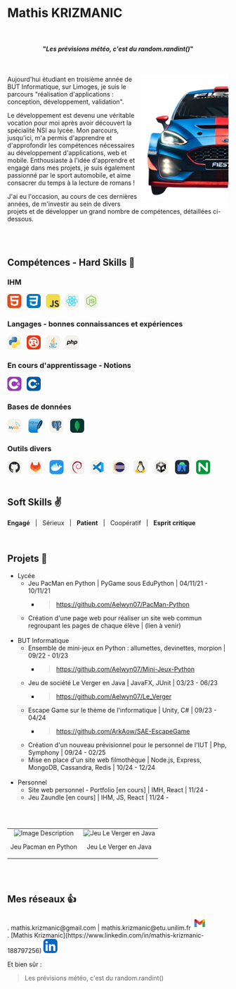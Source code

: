 # Mathis KRIZMANIC


<br>
<div align="center">
   <h4 >"<em>Les prévisions météo, c'est du random.randint()</em>"</h4>
</div>

<br><br>
<picture><img align="right" src="https://github.com/Aelwyn07/Aelwyn07/blob/main/back2.png" width = 200px></picture>
Aujourd'hui étudiant en troisième année de BUT Informatique, sur Limoges, je suis le parcours "réalisation d'applications : conception, développement, validation".

Le développement est devenu une véritable vocation pour moi après avoir découvert la spécialité NSI au lycée. Mon parcours, jusqu'ici, m'a permis d'apprendre et d'approfondir les compétences nécessaires au développement d'applications, web et mobile. Enthousiaste à l'idée d'apprendre et engagé dans mes projets, je suis également passionné par le sport automobile, et aime consacrer du temps à la lecture de romans !

J'ai eu l'occasion, au cours de ces dernières années, de m'investir au sein de divers projets et de développer un grand nombre de compétences, détaillées ci-dessous.

<br><br>
## Compétences - Hard Skills 💪

### IHM
   <img src="https://github.com/tandpfun/skill-icons/blob/main/icons/HTML.svg" width="32">  &nbsp;   <img src="https://github.com/tandpfun/skill-icons/blob/main/icons/CSS.svg" width="32">  &nbsp;   <img src="https://github.com/tandpfun/skill-icons/blob/main/icons/JavaScript.svg" width="32"> &nbsp; <img src="https://github.com/tandpfun/skill-icons/blob/main/icons/React-Light.svg" width="32">  &nbsp;  <img src="https://github.com/tandpfun/skill-icons/blob/main/icons/NodeJS-Light.svg" width="32">    



### Langages - bonnes connaissances et expériences
   <img src="https://github.com/tandpfun/skill-icons/blob/main/icons/Python-Light.svg" width="32"> &nbsp; <img src="https://github.com/tandpfun/skill-icons/blob/main/icons/Rust.svg" width="32">  &nbsp;  <img src="https://github.com/tandpfun/skill-icons/blob/main/icons/Java-Light.svg" width="32"> &nbsp; <img src="https://github.com/tandpfun/skill-icons/blob/main/icons/PHP-Light.svg" width="32"> &nbsp;

     
   
### En cours d'apprentissage - Notions
  <img src="https://github.com/tandpfun/skill-icons/blob/main/icons/CS.svg" width="32">  &nbsp;  <img src="https://github.com/tandpfun/skill-icons/blob/main/icons/CPP.svg" width="32"> &nbsp; 
<br>



### Bases de données
   <img src="https://github.com/tandpfun/skill-icons/blob/main/icons/MySQL-Light.svg" width="32">  &nbsp;&nbsp;   <img src="https://github.com/tandpfun/skill-icons/blob/main/icons/SQLite.svg" width="32">  &nbsp;&nbsp;   <img src="https://github.com/tandpfun/skill-icons/blob/main/icons/PostgreSQL-Light.svg" width="32">  &nbsp;&nbsp;   <img src="https://github.com/tandpfun/skill-icons/blob/main/icons/MongoDB.svg" width="32">


### Outils divers
   <img src="https://github.com/tandpfun/skill-icons/blob/main/icons/Github-Light.svg" width="32"> &nbsp;&nbsp;  <img src="https://github.com/tandpfun/skill-icons/blob/main/icons/GitLab-Light.svg" width="32">  &nbsp;&nbsp; <img src="https://github.com/tandpfun/skill-icons/blob/main/icons/Docker.svg" width="32"> &nbsp;&nbsp; <img src="https://github.com/tandpfun/skill-icons/blob/main/icons/Debian-Light.svg" width="32">  &nbsp;&nbsp; <img src="https://github.com/tandpfun/skill-icons/blob/main/icons/VSCode-Light.svg" width="32"> &nbsp;&nbsp; <img src="https://github.com/tandpfun/skill-icons/blob/main/icons/Eclipse-Light.svg" width="32"> &nbsp;&nbsp;  <img src="https://github.com/tandpfun/skill-icons/blob/main/icons/Linux-Light.svg" width="32">  &nbsp;&nbsp;  <img src="https://github.com/tandpfun/skill-icons/blob/main/icons/Unity-Light.svg" width="32"> &nbsp;&nbsp; <img src="https://github.com/tandpfun/skill-icons/blob/main/icons/AndroidStudio-Dark.svg" width="32"> &nbsp;&nbsp; <img src="https://github.com/tandpfun/skill-icons/blob/main/icons/Nginx.svg" width="32"> &nbsp;&nbsp;  <br><br>



## Soft Skills ✌️

  **Engagé** &nbsp; | &nbsp; Sérieux &nbsp; | &nbsp; **Patient** &nbsp; | &nbsp; Coopératif &nbsp; | &nbsp; **Esprit critique** 

<br>

## Projets 🚀

* Lycée
   * Jeu PacMan en Python  | PyGame sous EduPython | 04/11/21 - 10/11/21
     - > https://github.com/Aelwyn07/PacMan-Python
   * Création d'une page web pour réaliser un site web commun regroupant les pages de chaque élève | 
     (lien à venir)
  <br>
* BUT Informatique
   * Ensemble de mini-jeux en Python : allumettes, devinettes, morpion | 09/22 - 01/23
     - > https://github.com/Aelwyn07/Mini-Jeux-Python
   * Jeu de société Le Verger en Java  | JavaFX, JUnit | 03/23 - 06/23
     - > https://github.com/Aelwyn07/Le_Verger
   * Escape Game sur le thème de l'informatique  | Unity, C# | 09/23 - 04/24
     - > https://github.com/ArkAow/SAE-EscapeGame
   * Création d'un nouveau prévisionnel pour le personnel de l'IUT | Php, Symphony | 09/24 - 02/25
   * Mise en place d'un site web filmothèque | Node.js, Express, MongoDB, Cassandra, Redis | 10/24 - 12/24
  <br>
* Personnel
   * Site web personnel - Portfolio [en cours] | IMH, React | 11/24 - 
   * Jeu Zaundle [en cours] | IHM, JS, React | 11/24 - <br><br>
<br>

<table>
  <tr>
    <td align="center">
      <img src="https://github.com/Aelwyn07/Aelwyn07/assets/108084287/8f8e903e-cf44-4713-b026-f8b32bc84196" alt="Image Description" alt="Jeu Pacman en Python" width="380">
      <br>
      <p>Jeu Pacman en Python</p>
    </td>
    <td align="center">
      <img src="https://github.com/Aelwyn07/Aelwyn07/assets/108084287/001e9242-ed4f-4739-94c8-61612c99c62d" alt="Jeu Le Verger en Java" width="380">
      <br>
      <p>Jeu Le Verger en Java</p>
    </td>
  </tr>
</table>
<br>

 
<br> 
<h2> Mes réseaux 👍</h2>
  . mathis.krizmanic@gmail.com  |  mathis.krizmanic@etu.unilim.fr      <img src="https://github.com/Aelwyn07/Aelwyn07/blob/main/utre.png" width="32"> 
  <br>
  . [Mathis Krizmanic](https://www.linkedin.com/in/mathis-krizmanic-188797256)      <img src="https://github.com/tandpfun/skill-icons/blob/main/icons/LinkedIn.svg" width="32"> 





Et bien sûr : 
> Les prévisions météo, c'est du random.randint()


